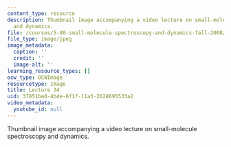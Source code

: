 ```yaml
---
content_type: resource
description: Thumbnail image accompanying a video lecture on small-molecule spectroscopy
  and dynamics.
file: /courses/5-80-small-molecule-spectroscopy-and-dynamics-fall-2008/37851be04b4e6f1f11a32628695533a2_mit5_80f08lec34_th.jpg
file_type: image/jpeg
image_metadata:
  caption: ''
  credit: ''
  image-alt: ''
learning_resource_types: []
ocw_type: OCWImage
resourcetype: Image
title: Lecture 34
uid: 37851be0-4b4e-6f1f-11a3-2628695533a2
video_metadata:
  youtube_id: null
---
```

Thumbnail image accompanying a video lecture on small-molecule spectroscopy and dynamics.

